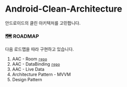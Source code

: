 # Android-Clean-Architecture
안드로이드의 클린 아키텍처를 고민합니다.

### 🗺 ROADMAP
다음 로드맵을 따라 구현하고 있습니다.
1. AAC - Room [`repo`](https://github.com/woongcheol/Android-Clean-Architecture-Room)
1. AAC - DataBinding [`repo`](https://github.com/woongcheol/Android-Clean-Architecture-DataBinding)
1. AAC - Live Data
1. Architecture Pattern - MVVM
1. Design Pattern
